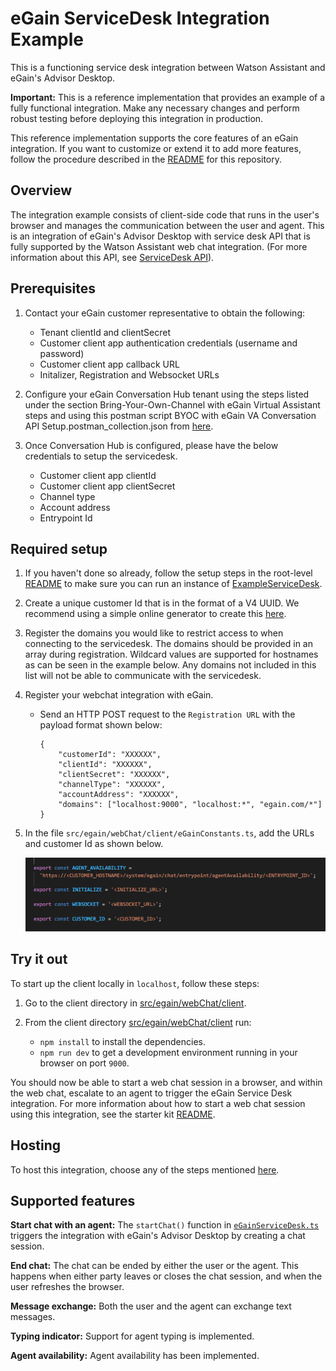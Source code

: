# eGain ServiceDesk Integration Example

This is a functioning service desk integration between Watson Assistant and eGain's Advisor Desktop.

**Important:** This is a reference implementation that provides an example of a fully functional integration. Make any necessary changes and perform robust testing before deploying this integration in production.

This reference implementation supports the core features of an eGain integration. If you want to customize or extend it to add more features, follow the procedure described in the [README](../../../README.md) for this repository.

## Overview

The integration example consists of client-side code that runs in the user's browser and manages the communication between the user and agent. This is an integration of eGain's Advisor Desktop with service desk API that is fully supported by the Watson Assistant web chat integration. (For more information about this API, see [ServiceDesk API](https://github.com/watson-developer-cloud/assistant-web-chat-service-desk-starter/blob/main/docs/API.md)).

## Prerequisites

1. Contact your eGain customer representative to obtain the following:
    - Tenant clientId and clientSecret
    - Customer client app authentication credentials (username and password)
    - Customer client app callback URL
    - Initalizer, Registration and Websocket URLs

2. Configure your eGain Conversation Hub tenant using the steps listed under the section Bring-Your-Own-Channel with eGain Virtual Assistant steps and using this postman script BYOC with eGain VA Conversation API Setup.postman_collection.json from [here](https://ebrain.egain.com/kb/devcentral/content/EASY-8283/Bring-Your-Own-Channel).

3. Once Conversation Hub is configured, please have the below credentials to setup the servicedesk.
    - Customer client app clientId
    - Customer client app clientSecret
    - Channel type
    - Account address
    - Entrypoint Id

## Required setup

1. If you haven't done so already, follow the setup steps in the root-level [README](../../../README.md#development) to make sure you can run an instance of [ExampleServiceDesk](../../example/webChat/README.md).

2. Create a unique customer Id that is in the format of a V4 UUID. We recommend using a simple online generator to create this [here](https://www.uuidgenerator.net/version4).

3. Register the domains you would like to restrict access to when connecting to the servicedesk. The domains should be provided in an array during registration. Wildcard values are supported for hostnames as can be seen in the example below. Any domains not included in this list will not be able to communicate with the servicedesk.

4. Register your webchat integration with eGain.

    - Send an HTTP POST request to the `Registration URL` with the payload format shown below:

      ```
      {
          "customerId": "XXXXXX",
          "clientId": "XXXXXX",
          "clientSecret": "XXXXXX",
          "channelType": "XXXXXX",
          "accountAddress": "XXXXXX",
          "domains": ["localhost:9000", "localhost:*", "egain.com/*"]
      }
      ```

5. In the file `src/egain/webChat/client/eGainConstants.ts`, add the URLs and customer Id as shown below.

    ![eGainConstants Example](./client/images/egainConstants-example.png)

## Try it out

To start up the client locally in `localhost`, follow these steps:

1. Go to the client directory in [src/egain/webChat/client](./client).

2. From the client directory [src/egain/webChat/client](./client) run:
    - `npm install` to install the dependencies.
    - `npm run dev` to get a development environment running in your browser on port `9000`.

You should now be able to start a web chat session in a browser, and within the web chat, escalate to an agent to trigger the eGain Service Desk integration. For more information about how to start a web chat session using this integration, see the starter kit [README](../../../README.md#development).

## Hosting

To host this integration, choose any of the steps mentioned [here](../../../README.md#custom-integrations-between-web-chat-and-service-desks).

## Supported features

**Start chat with an agent:** The `startChat()` function in [`eGainServiceDesk.ts`](./client/src/eGainServiceDesk.ts) triggers the integration with eGain's Advisor Desktop by creating a chat session.

**End chat:** The chat can be ended by either the user or the agent. This happens when either party leaves or closes the chat session, and when the user refreshes the browser.

**Message exchange:** Both the user and the agent can exchange text messages.

**Typing indicator:** Support for agent typing is implemented.

**Agent availability:** Agent availability has been implemented.
